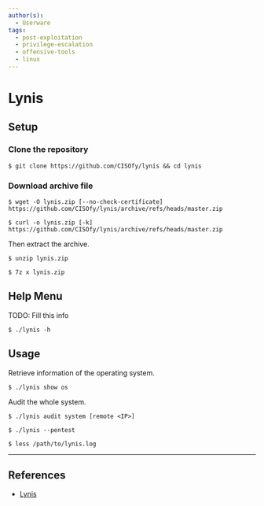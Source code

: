 ```yaml
---
author(s):
  - Userware
tags:
  - post-exploitation
  - privilege-escalation
  - offensive-tools
  - linux
---
```

# Lynis

## Setup

### Clone the repository

```
$ git clone https://github.com/CISOfy/lynis && cd lynis
```

### Download archive file

```
$ wget -O lynis.zip [--no-check-certificate] https://github.com/CISOfy/lynis/archive/refs/heads/master.zip

$ curl -o lynis.zip [-k] https://github.com/CISOfy/lynis/archive/refs/heads/master.zip
```

Then extract the archive.

```
$ unzip lynis.zip

$ 7z x lynis.zip
```

## Help Menu

TODO: Fill this info

```
$ ./lynis -h
```

## Usage

Retrieve information of the operating system.

```
$ ./lynis show os
```

Audit the whole system.

```
$ ./lynis audit system [remote <IP>]

$ ./lynis --pentest

$ less /path/to/lynis.log
```

---
## References

- [Lynis](https://cisofy.com/lynis)